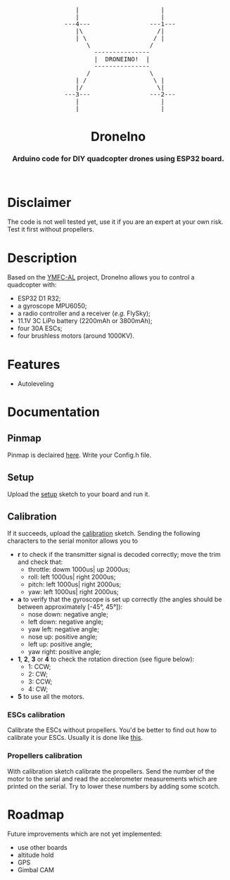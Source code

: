 <pre align=center>
    |                      |   
    |                      |   
 ---4---                ---1---
    |\                    /|   
    | \                  / |   
       \                /      
         ---------------       
         |  DRONEINO!  |       
         ---------------       
       /                \      
    | /                  \ |   
    |/                    \|   
 ---3---                ---2---
    |                      |   
    |                      |   
</pre>
<h1 align="center"> 
DroneIno
</h1>
<h3 align="center"> 
Arduino code for DIY quadcopter drones using ESP32 board.
</h3>
<br>

# Disclaimer
The code is not well tested yet, use it if you are an expert at your own risk.
Test it first without propellers.

# Description
Based on the [YMFC-AL](https://github.com/F4b1-/YMFC-AL-Flight-Controller-improved) project, DroneIno allows you to control a quadcopter with:
* ESP32 D1 R32;
* a gyroscope MPU6050;
* a radio controller and a receiver (_e.g._ FlySky);
* 11.1V 3C LiPo battery (2200mAh or 3800mAh);
* four 30A ESCs;
* four brushless motors (around 1000KV).

<!-- <pre>
CIRCUITAL SCHEMATIC HERE 
</pre> -->
<!-- 
# Boards
- ESP32 D1 R32 -->

# Features
- Autoleveling

# Documentation
## Pinmap
Pinmap is declaired [here](https://github.com/sebastiano123-c/DroneIno/tree/main/src).
Write your Config.h file.

## Setup
Upload the [setup](https://github.com/sebastiano123-c/DroneIno/tree/main/Setup) sketch to your board and run it.

## Calibration
If it succeeds, upload the [calibration](https://github.com/sebastiano123-c/DroneIno/tree/main/Calibration) sketch. Sending the following characters to the serial monitor allows you to
* **r** to check if the transmitter signal is decoded correctly; move the trim and check that:
  * throttle: dowm 1000us| up    2000us;
  * roll:     left 1000us| right 2000us;
  * pitch:    left 1000us| right 2000us;
  * yaw:      left 1000us| right 2000us;
* **a** to verify that the gyroscope is set up correctly (the angles should be between approximately [-45°, 45°]):
  * nose down: negative angle;
  * left down: negative angle;
  * yaw left: negative angle;
  * nose up: positive angle;
  * left up: positive angle;
  * yaw right: positive angle;
* **1**, **2**, **3** or **4** to check the rotation direction (see figure below):
  * 1: CCW;
  * 2: CW;
  * 3: CCW;
  * 4: CW;  
* **5** to use all the motors.
 
### ESCs calibration
Calibrate the ESCs without propellers.
You'd be better to find out how to calibrate your ESCs.
Usually it is done like [this](https://www.youtube.com/watch?v=l8rjjvAZvHM).

### Propellers calibration
With calibration sketch calibrate the propellers.
Send the number of the motor to the serial and read the accelerometer measurements which are printed on the serial.
Try to lower these numbers by adding some scotch.

# Roadmap
Future improvements which are not yet implemented:
- use other boards
- altitude hold
- GPS
- Gimbal CAM
